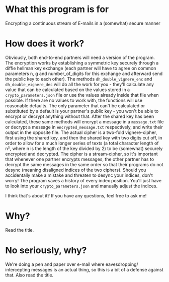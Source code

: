 # What this program is for

Encrypting a continuous stream of E-mails in a (somewhat) secure manner

# How does it work?

Obviously, both end-to-end partners will need a version of the program. 
The encryption works by establishing a symmetric key securely through a diffie hellman key exchange (each partner will have to agree on common parameters n, g and number_of_digits for this exchange and afterward send the public key to each other). The methods `dh_double_vignere_enc` and `dh_double_vignere_dec` will do all the work for you - they'll calculate any value that can be calculated based on the values stored in a `crypto_parameters.json` file or use the values already inside that file when possible. If there are no values to work with, the functions will use reasonable defaults. The only parameter that can't be calculated or substituted by a default is your partner's public key - you won't be able to encrypt or decrypt anything without that. After the shared key has been calculated, these same methods will encrypt a message in a `message.txt` file or decrypt a message in `encrypted_message.txt` respectively, and write their output in the opposite file. The actual cipher is a two-fold vignere-cipher, first using the shared key, and then the shared key with two digits cut off, in order to allow for a much longer series of texts (a total character length of n², where n is the length of the key divided by 2) to be (somewhat) securely encrypted and decrypted. The cipher is a stream-cipher, so it's important that whenever one partner encrypts messages, the other partner has to decrypt the same messages in the same order so that their programs do not desync (meaning disaligned indices of the two ciphers). Should you accidentally make a mistake and threaten to desync your indices, don't worry! The program saves a history of every index position. You'll just have to look into your `crypto_parameters.json` and manually adjust the indices.

I think that's about it? If you have any questions, feel free to ask me!

# Why?

Read the title.

# No seriously, why?

We're doing a pen and paper over e-mail where eavesdropping/ intercepting messages is an actual thing, so this is a bit of a defense against that. Also read the title.
